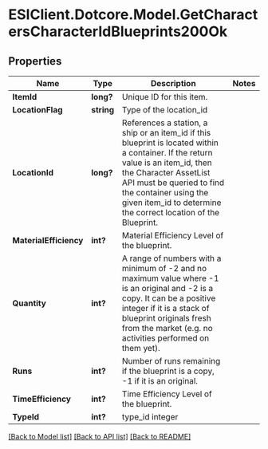 # ESIClient.Dotcore.Model.GetCharactersCharacterIdBlueprints200Ok
## Properties

Name | Type | Description | Notes
------------ | ------------- | ------------- | -------------
**ItemId** | **long?** | Unique ID for this item. | 
**LocationFlag** | **string** | Type of the location_id | 
**LocationId** | **long?** | References a station, a ship or an item_id if this blueprint is located within a container. If the return value is an item_id, then the Character AssetList API must be queried to find the container using the given item_id to determine the correct location of the Blueprint. | 
**MaterialEfficiency** | **int?** | Material Efficiency Level of the blueprint. | 
**Quantity** | **int?** | A range of numbers with a minimum of -2 and no maximum value where -1 is an original and -2 is a copy. It can be a positive integer if it is a stack of blueprint originals fresh from the market (e.g. no activities performed on them yet). | 
**Runs** | **int?** | Number of runs remaining if the blueprint is a copy, -1 if it is an original. | 
**TimeEfficiency** | **int?** | Time Efficiency Level of the blueprint. | 
**TypeId** | **int?** | type_id integer | 

[[Back to Model list]](../README.md#documentation-for-models) [[Back to API list]](../README.md#documentation-for-api-endpoints) [[Back to README]](../README.md)

